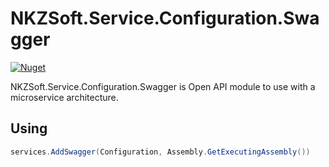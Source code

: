 # NKZSoft.Service.Configuration.Swagger

[![Nuget](https://img.shields.io/nuget/v/NKZSoft.Service.Configuration.Swagger?style=plastic)](https://www.nuget.org/packages/NKZSoft.Service.Configuration.Swagger/)

NKZSoft.Service.Configuration.Swagger is Open API module to use with a microservice architecture.

## Using
```csharp
services.AddSwagger(Configuration, Assembly.GetExecutingAssembly())

